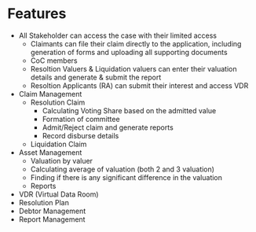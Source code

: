 # Features

* All Stakeholder can access the case with their limited access
    * Claimants can file their claim directly to the application, including generation of forms and uploading all supporting documents
    * CoC members
    * Resoltion Valuers & Liquidation valuers can enter their valuation details and generate & submit the report
    * Resoltion Applicants (RA) can submit their interest and access VDR
* Claim Management
  * Resolution Claim
    * Calculating Voting Share based on the admitted value
    * Formation of committee
    * Admit/Reject claim and generate reports
    * Record disburse details
  * Liquidation Claim
* Asset Management
  * Valuation by valuer
  * Calculating average of valuation (both 2 and 3 valuation)
  * Finding if there is any significant difference in the valuation
  * Reports
* VDR (Virtual Data Room)
* Resolution Plan
* Debtor Management
* Report Management
